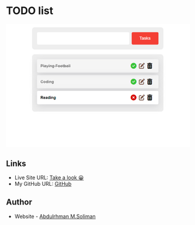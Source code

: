 # TODO list

![Design preview for the Calculator app coding challenge](images/todo_list_image.png)

## Links

- Live Site URL: [Take a look 😀](https://abdulrhmansoliman.github.io/Todo-list-app/)
- My GitHub URL: [GitHub](http://github.com/AbdulrhmanSoliman)

## Author

- Website - [Abdulrhman M.Soliman](http://github.com/AbdulrhmanSoliman)

